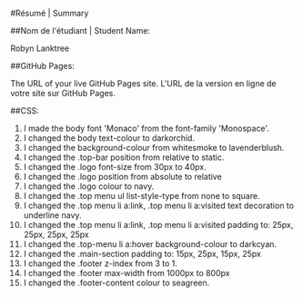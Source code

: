 #Résumé | Summary

##Nom de l'étudiant | Student Name:

Robyn Lanktree

##GitHub Pages:

The URL of your live GitHub Pages site. L'URL de la version en ligne de votre site sur GitHub Pages.



##CSS:

1. I made the body font 'Monaco' from the font-family 'Monospace'.
2. I changed the body text-colour to darkorchid. 
3. I changed the background-colour from whitesmoke to lavenderblush.
4. I changed the .top-bar position from relative to static.
5. I changed the .logo font-size from 30px to 40px.
6. I changed the .logo position from absolute to relative
7. I changed the .logo colour to navy.
8. I changed the .top menu ul list-style-type from none to square. 
9. I changed the .top menu li a:link, .top menu li a:visited text decoration to underline navy.
10. I changed the .top menu li a:link, .top menu li a:visited padding to: 25px, 25px, 25px, 25px
11. I changed the .top-menu li a:hover background-colour to darkcyan.
12. I changed the .main-section padding to: 15px, 25px, 15px, 25px
13. I changed the .footer z-index from 3 to 1. 
14. I changed the .footer max-width from 1000px to 800px 
15. I changed the .footer-content colour to seagreen.
 
